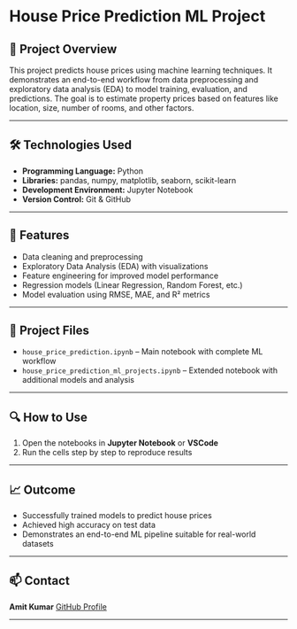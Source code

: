 
# House Price Prediction ML Project

## 📌 Project Overview

This project predicts house prices using machine learning techniques. It demonstrates an end-to-end workflow from data preprocessing and exploratory data analysis (EDA) to model training, evaluation, and predictions. The goal is to estimate property prices based on features like location, size, number of rooms, and other factors.

---

## 🛠 Technologies Used

* **Programming Language:** Python
* **Libraries:** pandas, numpy, matplotlib, seaborn, scikit-learn
* **Development Environment:** Jupyter Notebook
* **Version Control:** Git & GitHub

---

## 🚀 Features

* Data cleaning and preprocessing
* Exploratory Data Analysis (EDA) with visualizations
* Feature engineering for improved model performance
* Regression models (Linear Regression, Random Forest, etc.)
* Model evaluation using RMSE, MAE, and R² metrics

---

## 📁 Project Files

* `house_price_prediction.ipynb` – Main notebook with complete ML workflow
* `house_price_prediction_ml_projects.ipynb` – Extended notebook with additional models and analysis

---

## 🔍 How to Use

1. Open the notebooks in **Jupyter Notebook** or **VSCode**
2. Run the cells step by step to reproduce results

---

## 📈 Outcome

* Successfully trained models to predict house prices
* Achieved high accuracy on test data
* Demonstrates an end-to-end ML pipeline suitable for real-world datasets

---

## 📫 Contact

**Amit Kumar**
[GitHub Profile](https://github.com/amitkumar0651)

---

